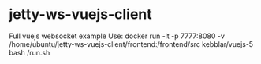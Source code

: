 # jetty-ws-vuejs-client
Full vuejs websocket example
Use:
docker run -it -p 7777:8080 -v /home/ubuntu/jetty-ws-vuejs-client/frontend:/frontend/src kebblar/vuejs-5 bash /run.sh
